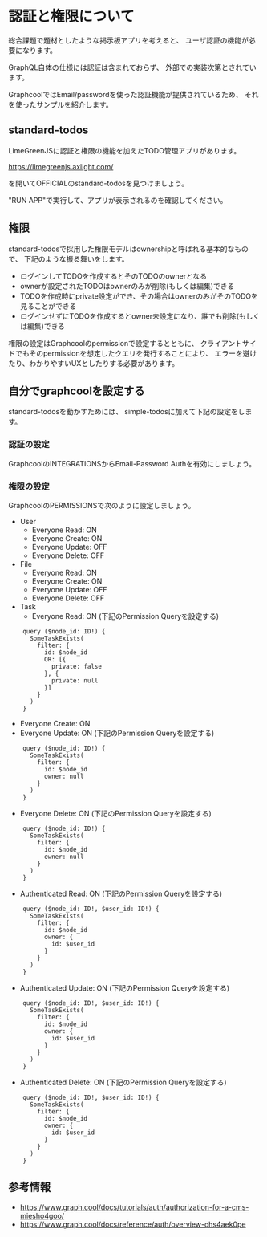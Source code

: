 # 認証と権限について

総合課題で題材としたような掲示板アプリを考えると、
ユーザ認証の機能が必要になります。

GraphQL自体の仕様には認証は含まれておらず、
外部での実装次第とされています。

GraphcoolではEmail/passwordを使った認証機能が提供されているため、
それを使ったサンプルを紹介します。

## standard-todos

LimeGreenJSに認証と権限の機能を加えたTODO管理アプリがあります。

<https://limegreenjs.axlight.com/>

を開いてOFFICIALのstandard-todosを見つけましょう。

"RUN APP"で実行して、アプリが表示されるのを確認してください。

## 権限

standard-todosで採用した権限モデルはownershipと呼ばれる基本的なもので、
下記のような振る舞いをします。

- ログインしてTODOを作成するとそのTODOのownerとなる
- ownerが設定されたTODOはownerのみが削除(もしくは編集)できる
- TODOを作成時にprivate設定ができ、その場合はownerのみがそのTODOを見ることができる
- ログインせずにTODOを作成するとowner未設定になり、誰でも削除(もしくは編集)できる

権限の設定はGraphcoolのpermissionで設定するとともに、
クライアントサイドでもそのpermissionを想定したクエリを発行することにより、
エラーを避けたり、わかりやすいUXとしたりする必要があります。

## 自分でgraphcoolを設定する

standard-todosを動かすためには、
simple-todosに加えて下記の設定をします。

### 認証の設定

GraphcoolのINTEGRATIONSからEmail-Password Authを有効にしましょう。

### 権限の設定

GraphcoolのPERMISSIONSで次のように設定しましょう。

- User
  - Everyone Read: ON
  - Everyone Create: ON
  - Everyone Update: OFF
  - Everyone Delete: OFF
- File
  - Everyone Read: ON
  - Everyone Create: ON
  - Everyone Update: OFF
  - Everyone Delete: OFF
- Task
  - Everyone Read: ON (下記のPermission Queryを設定する)
```
    query ($node_id: ID!) {
      SomeTaskExists(
        filter: {
          id: $node_id
          OR: [{
            private: false
          }, {
            private: null
          }]
        }
      )
    }
```
  - Everyone Create: ON
  - Everyone Update: ON (下記のPermission Queryを設定する)
```
    query ($node_id: ID!) {
      SomeTaskExists(
        filter: {
          id: $node_id
          owner: null
        }
      )
    }
```
  - Everyone Delete: ON (下記のPermission Queryを設定する)
```
    query ($node_id: ID!) {
      SomeTaskExists(
        filter: {
          id: $node_id
          owner: null
        }
      )
    }
```
  - Authenticated Read: ON (下記のPermission Queryを設定する)
```
    query ($node_id: ID!, $user_id: ID!) {
      SomeTaskExists(
        filter: {
          id: $node_id
          owner: {
            id: $user_id
          }
        }
      )
    }
```
  - Authenticated Update: ON (下記のPermission Queryを設定する)
```
    query ($node_id: ID!, $user_id: ID!) {
      SomeTaskExists(
        filter: {
          id: $node_id
          owner: {
            id: $user_id
          }
        }
      )
    }
```
  - Authenticated Delete: ON (下記のPermission Queryを設定する)
```
    query ($node_id: ID!, $user_id: ID!) {
      SomeTaskExists(
        filter: {
          id: $node_id
          owner: {
            id: $user_id
          }
        }
      )
    }
```

## 参考情報

- https://www.graph.cool/docs/tutorials/auth/authorization-for-a-cms-miesho4goo/
- https://www.graph.cool/docs/reference/auth/overview-ohs4aek0pe
